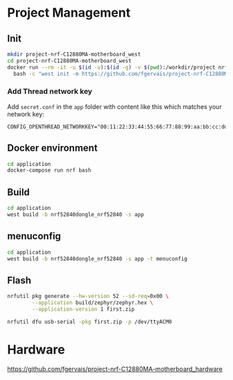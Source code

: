 # Project Management

## Init

```bash
mkdir project-nrf-C12880MA-motherboard_west
cd project-nrf-C12880MA-motherboard_west
docker run --rm -it -u $(id -u):$(id -g) -v $(pwd):/workdir/project nrfassettracker/nrfconnect-sdk:v1.9-branch \
  bash -c "west init -m https://github.com/fgervais/project-nrf-C12880MA-motherboard.git . && west update"
```

### Add Thread network key

Add `secret.conf` in the `app` folder with content like this which matches your 
network key:

```
CONFIG_OPENTHREAD_NETWORKKEY="00:11:22:33:44:55:66:77:88:99:aa:bb:cc:dd:ee:ff"
```

## Docker environment

```bash
cd application
docker-compose run nrf bash
```

## Build

```bash
cd application
west build -b nrf52840dongle_nrf52840 -s app
```

## menuconfig

```bash
cd application
west build -b nrf52840dongle_nrf52840 -s app -t menuconfig
```

## Flash

```bash
nrfutil pkg generate --hw-version 52 --sd-req=0x00 \
        --application build/zephyr/zephyr.hex \
        --application-version 1 first.zip

nrfutil dfu usb-serial -pkg first.zip -p /dev/ttyACM0
```

# Hardware

https://github.com/fgervais/project-nrf-C12880MA-motherboard_hardware
